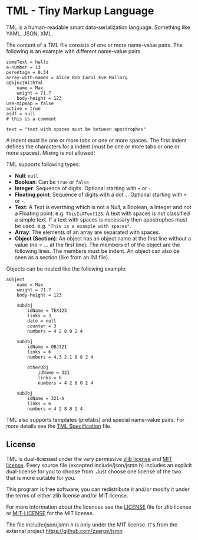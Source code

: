 TML - Tiny Markup Language
==========================

TML is a human-readable smart data-serialization language. Something like YAML, JSON, XML.

The content of a TML file consists of one or more name-value pairs. The following is an example with different name-value pairs.

	someText = hello
	a-number = 13
	perentage = 0.34
	array-with-names = Alice Bob Carol Eve Mallory
	aObjectWithTml
		name = Max
		weight = 71.7
		body-height = 123
	use-mipmap = false
	active = true
	asdf = null
	# this is a comment

	text = "text with spaces must be between apostrophes"

A indent must be one or more tabs or one or more spaces.
The first indent defines the characters for a indent (must be one or more tabs or one or more spaces). Mixing is not allowed!

TML supports following types:

 * **Null**:             `null`
 * **Boolean**:          Can be `true` or `false`
 * **Integer**:          Sequence of digits. Optional starting with `+` or `-`.
 * **Floating point**:   Sequence of digits with a dot `.`. Optional starting with `+` or `-`.
 * **Text**:             A Text is everthing which is not a Null, a Boolean, a Integer and not a Floating point.
                         e.g. `ThisIsAText123`. A text with spaces is not classified a simple text.
                         If a text with spaces is necessary then apostrophes must be used.
                         e.g. `"This is a example with spaces"`.
 * **Array**:            The elements of an array are separated with spaces.
 * **Object (Section)**: An object has an object name at the first line without a value (no = ... at the first line).
                         The members of of the object are the following lines. The members must be indent.
			 An object can also be seen as a section (like from an INI file).

Objects can be nested like the following example:

	aObject
		name = Max
		weight = 71.7
		body-height = 123

		subObj
			idName = TEX123
			links = 3
			date = null
			counter = 3
			numbers = 4 2 8 0 2 4

		subObj
			idName = OBJ321
			links = 6
			numbers = 4.3 2.1 8 0 2 4

			otherObj
				idName = 321
				links = 6
				numbers = 4 2 8 0 2 4

		subObj
			idName = 321-A
			links = 6
			numbers = 4 2 8 0 2 4

TML also supports templates (prefabs) and special name-value pairs. For more details see the [TML Specification](tml-specification.md) file.

License
-------
TML is dual-licensed under the very permissive [zlib license](LICENSE) and [MIT license](MIT-LICENSE).
Every source file (excepted include/json/jsmn.h) includes an explicit dual-license for you to choose from.
Just choose one license of the two that is more suitable for you.

This program is free software; you can redistribute it and/or modify
it under the terms of either zlib license and/or MIT license.

For more information about the licences see the [LICENSE](LICENSE) file for zlib license or 
[MIT-LICENSE](MIT-LICENSE) for the MIT license.

The file include/json/jsmn.h is only under the MIT license.
It's from the external project https://github.com/zserge/jsmn
